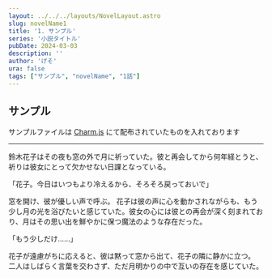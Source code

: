 ```yaml
---
layout: ../../../layouts/NovelLayout.astro
slug: novelName1
title: '1. サンプル'
series: '小説タイトル'
pubDate: 2024-03-03
description: ''
author: 'げそ'
ura: false
tags: ["サンプル", "novelName", "1話"]
---
```

## サンプル

サンプルファイルは [Charm.js](https://lanama.net/scripts/charm/) にて配布されていたものを入れております

---

<span class="charmname1">鈴木</span><span class="charmname3">花子</span>はその夜も窓の外で月に祈っていた。彼と再会してから何年経とうと、祈りは彼女にとって欠かせない日課となっている。

「<span class="charmname3">花子</span>。今日はいつもより冷えるから、そろそろ戻っておいで」

窓を開け、彼が優しい声で呼ぶ。
<span class="charmname3">花子</span>は彼の声に心を動かされながらも、もう少し月の光を浴びたいと感じていた。彼女の心には彼との再会が深く刻まれており、月はその思い出を鮮やかに保つ魔法のような存在だった。

「もう少しだけ……」

<span class="charmname3">花子</span>が遠慮がちに応えると、彼は黙って窓から出て、<span class="charmname3">花子</span>の隣に静かに立つ。
二人はしばらく言葉を交わさず、ただ月明かりの中で互いの存在を感じていた。
